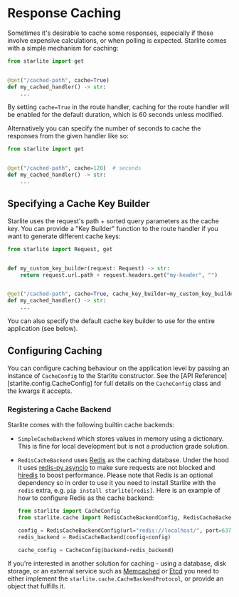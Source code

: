 # Response Caching

Sometimes it's desirable to cache some responses, especially if these involve expensive calculations, or when polling is
expected. Starlite comes with a simple mechanism for caching:

```python
from starlite import get


@get("/cached-path", cache=True)
def my_cached_handler() -> str:
    ...
```

By setting `cache=True` in the route handler, caching for the route handler will be enabled for the default duration,
which is 60 seconds unless modified.

Alternatively you can specify the number of seconds to cache the responses from the given handler like so:

```python
from starlite import get


@get("/cached-path", cache=120)  # seconds
def my_cached_handler() -> str:
    ...
```

## Specifying a Cache Key Builder

Starlite uses the request's path + sorted query parameters as the cache key. You can provide a "Key Builder" function to
the route handler if you want to generate different cache keys:

```python
from starlite import Request, get


def my_custom_key_builder(request: Request) -> str:
    return request.url.path + request.headers.get("my-header", "")


@get("/cached-path", cache=True, cache_key_builder=my_custom_key_builder)
def my_cached_handler() -> str:
    ...
```

You can also specify the default cache key builder to use for the entire application (see below).

## Configuring Caching

You can configure caching behaviour on the application level by passing an instance of `CacheConfig` to the Starlite
constructor. See the [API Reference][starlite.config.CacheConfig] for full details on the `CacheConfig` class and the
kwargs it accepts.

### Registering a Cache Backend

Starlite comes with the following builtin cache backends:

- `SimpleCacheBackend` which stores values in memory using a dictionary. This is fine for local development
but is not a production grade solution.
- `RedisCacheBackend` uses [Redis](https://github.com/redis/redis-py) as the caching database. Under the hood it uses
[redis-py asyncio](https://redis-py.readthedocs.io/en/stable/examples/asyncio_examples.html) to make sure requests are
not blocked and [hiredis](https://github.com/redis/hiredis) to boost performance. Please note that Redis is an optional
dependency so in order to use it you need to install Starlite with the `redis` extra, e.g.
`pip install starlite[redis]`. Here is an example of how to configure Redis as the cache backend:

    ```python
    from starlite import CacheConfig
    from starlite.cache import RedisCacheBackendConfig, RedisCacheBackend

    config = RedisCacheBackendConfig(url="redis://localhost/", port=6379, db=0)
    redis_backend = RedisCacheBackend(config=config)

    cache_config = CacheConfig(backend=redis_backend)
    ```

If you're interested in another solution for caching - using a database, disk storage, or an external service such as
[Memcached](https://pymemcache.readthedocs.io/en/latest/index.html)
or [Etcd](https://pypi.org/project/python-etcd/) you need to either implement the
`starlite.cache.CacheBackendProtocol`, or provide an object that fulfills it.
